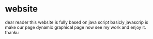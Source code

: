 # website
dear reader
this website is fully based on java script basicly javascrip is make our page dynamic graphical page now see my work and enjoy it.
thanku
